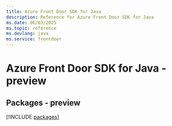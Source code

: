 ```yaml
---
title: Azure Front Door SDK for Java
description: Reference for Azure Front Door SDK for Java
ms.date: 06/03/2025
ms.topic: reference
ms.devlang: java
ms.service: frontdoor
---
```

# Azure Front Door SDK for Java - preview
## Packages - preview
[!INCLUDE [packages](front-door-index.md)]